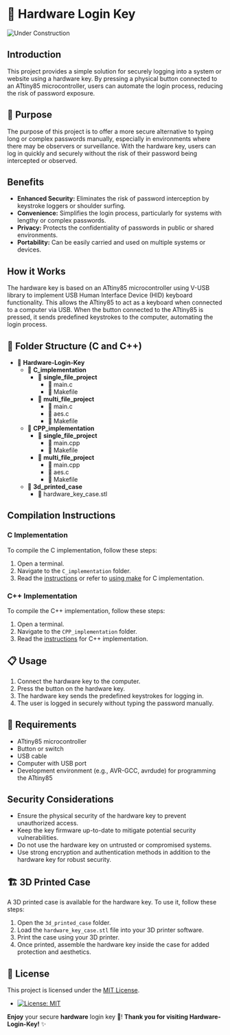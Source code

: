 # 🔐 Hardware Login Key

![Under Construction](https://img.shields.io/badge/status-under%20construction-orange)


## Introduction
This project provides a simple solution for securely logging into a system or website using a hardware key. By pressing a physical button connected to an ATtiny85 microcontroller, users can automate the login process, reducing the risk of password exposure.

## 🎯 Purpose
The purpose of this project is to offer a more secure alternative to typing long or complex passwords manually, especially in environments where there may be observers or surveillance. With the hardware key, users can log in quickly and securely without the risk of their password being intercepted or observed.

## Benefits
- **Enhanced Security:** Eliminates the risk of password interception by keystroke loggers or shoulder surfing.
- **Convenience:** Simplifies the login process, particularly for systems with lengthy or complex passwords.
- **Privacy:** Protects the confidentiality of passwords in public or shared environments.
- **Portability:** Can be easily carried and used on multiple systems or devices.

## How it Works
The hardware key is based on an ATtiny85 microcontroller using V-USB library to implement USB Human Interface Device (HID) keyboard functionality. This allows the ATtiny85 to act as a keyboard when connected to a computer via USB. When the button connected to the ATtiny85 is pressed, it sends predefined keystrokes to the computer, automating the login process.

## 📁 Folder Structure (C and C++)
- 📁 **Hardware-Login-Key**
  - 📁 **C_implementation**
    - 📁 **single_file_project**
      - 📄 main.c
      - 📄 Makefile
    - 📁 **multi_file_project**
      - 📄 main.c
      - 📄 aes.c
      - 📄 Makefile
  - 📁 **CPP_implementation**
    - 📁 **single_file_project**
      - 📄 main.cpp
      - 📄 Makefile
    - 📁 **multi_file_project**
      - 📄 main.cpp
      - 📄 aes.c
      - 📄 Makefile
  - 📁 **3d_printed_case**
    - 📄 hardware_key_case.stl

## Compilation Instructions

### C Implementation
To compile the C implementation, follow these steps:

1. Open a terminal.
2. Navigate to the `C_implementation` folder.
3. Read the [instructions](INSTRUCTIONS_C.md) or refer to [using make](C_Makefile_Instructions.md) for C implementation.

### C++ Implementation
To compile the C++ implementation, follow these steps:

1. Open a terminal.
2. Navigate to the `CPP_implementation` folder.
3. Read the [instructions](INSTRUCTIONS_CPP.md) for C++ implementation.

## 📋 Usage
1. Connect the hardware key to the computer.
2. Press the button on the hardware key.
3. The hardware key sends the predefined keystrokes for logging in.
4. The user is logged in securely without typing the password manually.

## 🛒 Requirements
- ATtiny85 microcontroller
- Button or switch
- USB cable
- Computer with USB port
- Development environment (e.g., AVR-GCC, avrdude) for programming the ATtiny85

## Security Considerations
- Ensure the physical security of the hardware key to prevent unauthorized access.
- Keep the key firmware up-to-date to mitigate potential security vulnerabilities.
- Do not use the hardware key on untrusted or compromised systems.
- Use strong encryption and authentication methods in addition to the hardware key for robust security.

## 🏗️ 3D Printed Case
A 3D printed case is available for the hardware key. To use it, follow these steps:

1. Open the `3d_printed_case` folder.
2. Load the `hardware_key_case.stl` file into your 3D printer software.
3. Print the case using your 3D printer.
4. Once printed, assemble the hardware key inside the case for added protection and aesthetics.

## 📜 License

This project is licensed under the [MIT License](LICENSE).

- [![License: MIT](https://img.shields.io/badge/License-MIT-yellow.svg)](https://opensource.org/licenses/MIT)


**Enjoy** your secure **hardware** login key 🔐! **Thank you for visiting Hardware-Login-Key!** ✨

